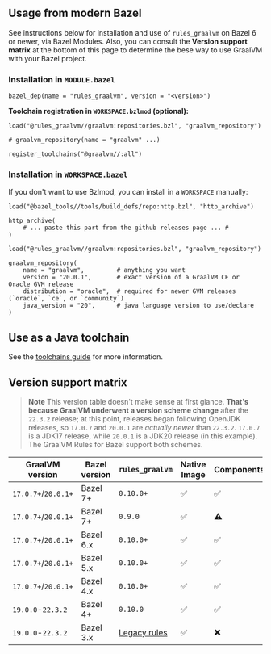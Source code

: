 ## Usage from modern Bazel

See instructions below for installation and use of `rules_graalvm` on Bazel 6 or newer, via Bazel Modules.
Also, you can consult the **Version support matrix** at the bottom of this page to determine the bese way to use GraalVM
with your Bazel project.

### Installation in `MODULE.bazel`

```starlark
bazel_dep(name = "rules_graalvm", version = "<version>")
```

**Toolchain registration in `WORKSPACE.bzlmod` (optional):**

```starlark
load("@rules_graalvm//graalvm:repositories.bzl", "graalvm_repository")

# graalvm_repository(name = "graalvm" ...)

register_toolchains("@graalvm//:all")
```

### Installation in `WORKSPACE.bazel`

If you don't want to use Bzlmod, you can install in a `WORKSPACE` manually:

```starlark
load("@bazel_tools//tools/build_defs/repo:http.bzl", "http_archive")

http_archive(
    # ... paste this part from the github releases page ... #
)

load("@rules_graalvm//graalvm:repositories.bzl", "graalvm_repository")

graalvm_repository(
    name = "graalvm",         # anything you want
    version = "20.0.1",       # exact version of a GraalVM CE or Oracle GVM release
    distribution = "oracle",  # required for newer GVM releases (`oracle`, `ce`, or `community`)
    java_version = "20",      # java language version to use/declare
)
```

## Use as a Java toolchain

See the [toolchains guide](./toolchain.md) for more information.

## Version support matrix

> **Note**
> This version table doesn't make sense at first glance. **That's because GraalVM underwent a version scheme change**
> after the `22.3.2` release; at this point, releases began following OpenJDK releases, so `17.0.7` and `20.0.1` are
> _actually newer_ than `22.3.2`. `17.0.7` is a JDK17 release, while `20.0.1` is a JDK20 release (in this example). The
> GraalVM Rules for Bazel support both schemes.

| GraalVM version     | Bazel version | `rules_graalvm`   | Native Image | Components | Windows | Java Toolchains | Hermetic | Notes                                 |
| ------------------- | ------------- | ----------------- | ------------ | ---------- | ------- | --------------- | -------- | ------------------------------------- |
| `17.0.7+`/`20.0.1+` | Bazel 7+      | `0.10.0+`         | ✅           | ✅         | ✅      | ✅              | ✅       | Use this doc                          |
| `17.0.7+`/`20.0.1+` | Bazel 7+      | `0.9.0`           | ✅           | ⚠️         | ⚠️      | ✅              | ✅       | Use this doc                          |
| `17.0.7+`/`20.0.1+` | Bazel 6.x     | `0.10.0+`         | ✅           | ✅         | ✅      | ✅              | ✅       | Use this doc                          |
| `17.0.7+`/`20.0.1+` | Bazel 5.x     | `0.10.0+`         | ✅           | ✅         | ✖️      | ✅              | ✖️       | See [legacy Bazel](./legacy-bazel.md) |
| `17.0.7+`/`20.0.1+` | Bazel 4.x     | `0.10.0+`         | ✅           | ✅         | ✖️      | ✅              | ✖️       | See [legacy Bazel](./legacy-bazel.md) |
| `19.0.0`-`22.3.2`   | Bazel 4+      | `0.10.0`          | ✅           | ✅         | ✖️      | ✅              | ✖️       | See [legacy Bazel](./legacy-bazel.md) |
| `19.0.0`-`22.3.2`   | Bazel 3.x     | [Legacy rules][1] | ✅           | ✖️         | ✖️      | ✖️              | ✖️       | Use [`rules_graal`][1]                |

[1]: https://github.com/andyscott/rules_graal
